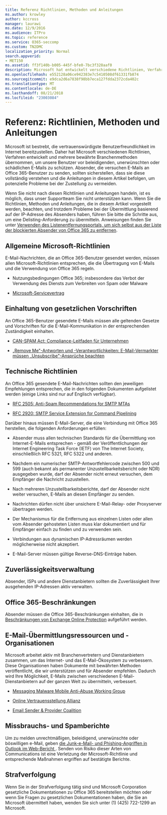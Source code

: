 ```yaml
---
title: Referenz Richtlinien, Methoden und Anleitungen
ms.author: krowley
author: kccross
manager: laurawi
ms.date: 12/9/2016
ms.audience: ITPro
ms.topic: reference
ms.service: O365-seccomp
ms.custom: TN2DMC
localization_priority: Normal
search.appverid:
- MET150
ms.assetid: ff3f140b-b005-445f-bfe0-7bc3f328aaf0
description: Microsoft hat entwickelt verschiedene Richtlinien, Verfahren und angenommenen mehrere bewährten um unsere Benutzer beleidigend, unerwünschte oder böswilligen e-Mail schützen.
ms.openlocfilehash: e552128a06ce942383e7c5410508df61331fb874
ms.sourcegitcommit: e9dca2d6a7838f98bb7eca127fdda2372cda402c
ms.translationtype: MT
ms.contentlocale: de-DE
ms.lasthandoff: 08/21/2018
ms.locfileid: "23003084"
---
```

# <a name="reference-policies-practices-and-guidelines"></a>Referenz: Richtlinien, Methoden und Anleitungen
  
Microsoft ist bestrebt, die vertrauenswürdigste Benutzerfreundlichkeit im Internet bereitzustellen. Daher hat Microsoft verschiedenen Richtlinien, Verfahren entwickelt und mehrere bewährte Branchenmethoden übernommen, um unsere Benutzer vor beleidigenden, unerwünschten oder schädlichen E-Mails zu schützen. Absender, die versuchen E-Mails an Office 365-Benutzer zu senden, sollten sicherstellen, dass sie diese vollständig verstehen und die Anleitungen in diesem Artikel befolgen, um potenzielle Probleme bei der Zustellung zu vermeiden.
  
Wenn Sie nicht nach diesen Richtlinien und Anleitungen handeln, ist es möglich, dass unser Supportteam Sie nicht unterstützen kann. Wenn Sie die Richtlinien, Methoden und Anleitungen, die in diesem Artikel vorgestellt werden, beachten, und trotzdem Probleme bei der Übermittlung basierend auf der IP-Adresse des Absenders haben, führen Sie bitte die Schritte aus, um eine Delisting-Anforderung zu übermitteln. Anweisungen finden Sie unter [Verwenden des Listenentfernungsportals, um sich selbst aus der Liste der blockierten Absender von Office 365 zu entfernen](use-the-delist-portal-to-remove-yourself-from-the-office-365-blocked-senders-lis.md).
  
## <a name="general-microsoft-policies"></a>Allgemeine Microsoft-Richtlinien
<a name="GenMsftPolicies"> </a>

E-Mail-Nachrichten, die an Office 365-Benutzer gesendet werden, müssen allen Microsoft-Richtlinien entsprechen, die die Übertragung von E-Mails und die Verwendung von Office 365 regeln.
  
- Nutzungsbedingungen Office 365; insbesondere das Verbot der Verwendung des Diensts zum Verbreiten von Spam oder Malware
    
- [Microsoft-Servicevertrag](https://www.microsoft.com/servicesagreement/)
    
## <a name="governmental-regulations"></a>Einhaltung von gesetzlichen Vorschriften
<a name="GovtRegulations"> </a>

An Office 365-Benutzer gesendete E-Mails müssen alle geltenden Gesetze und Vorschriften für die E-Mail-Kommunikation in der entsprechenden Zuständigkeit einhalten.
  
- [CAN-SPAM Act: Compliance-Leitfaden für Unternehmen](https://www.ftc.gov/tips-advice/business-center/guidance/can-spam-act-compliance-guide-business)
    
- [„Remove Me"-Antworten und -Verantwortlichkeiten: E-Mail-Vermarkter müssen „Unsubscribe"-Ansprüche beachten](https://www.lawpublish.com/ftc-emai-marketers-unsubscribe-claims.mdl)
    
## <a name="technical-guidelines"></a>Technische Richtlinien
<a name="TechGuidelines"> </a>

An Office 365 gesendete E-Mail-Nachrichten sollten den jeweiligen Empfehlungen entsprechen, die in den folgenden Dokumenten aufgelistet werden (einige Links sind nur auf Englisch verfügbar).
  
- [RFC 2505: Anti-Spam Recommendations for SMTP MTAs](https://www.ietf.org/rfc/rfc2505.txt)
    
- [RFC 2920: SMTP Service Extension for Command Pipelining](https://www.ietf.org/rfc/rfc2920.txt)
    
Darüber hinaus müssen E-Mail-Server, die eine Verbindung mit Office 365 herstellen, die folgenden Anforderungen erfüllen:
  
- Absender muss allen technischen Standards für die Übermittlung von Internet-E-Mails entsprechen - gemäß der Veröffentlichungen der Internet Engineering Task Force (IETF) von The Internet Society, einschließlich RFC 5321, RFC 5322 und anderen. 
    
- Nachdem ein numerischer SMTP-Antwortfehlercode zwischen 500 und 599 (auch bekannt als permanenter Unzustellbarkeitsbericht oder NDR) ausgegeben wurde, darf der Absender nicht erneut versuchen, dem Empfänger die Nachricht zuzustellen.
    
- Nach mehreren Unzustellbarkeitsberichte, darf der Absender nicht weiter versuchen, E-Mails an diesen Empfänger zu senden.
    
- Nachrichten dürfen nicht über unsichere E-Mail-Relay- oder Proxyserver übertragen werden.
    
- Der Mechanismus für die Entfernung aus einzelnen Listen oder allen vom Absender gehosteten Listen muss klar dokumentiert und für Empfänger einfach zu finden und zu verwenden sein.
    
- Verbindungen aus dynamischen IP-Adressräumen werden möglicherweise nicht akzeptiert.
    
- E-Mail-Server müssen gültige Reverse-DNS-Einträge haben.
    
## <a name="reputation-management"></a>Zuverlässigkeitsverwaltung
<a name="RepManagement"> </a>

Absender, ISPs und andere Dienstanbietern sollten die Zuverlässigkeit Ihrer ausgehenden IP-Adressen aktiv verwalten.
  
## <a name="office-365-limits"></a>Office 365-Beschränkungen
<a name="sectionSection4"> </a>

Absender müssen die Office 365-Beschränkungen einhalten, die in [Beschränkungen von Exchange Online Protection](https://technet.microsoft.com/library/exchange-online-protection-limits.aspx) aufgeführt werden.
  
## <a name="email-delivery-resources-and-organizations"></a>E-Mail-Übermittlungsressourcen und -Organisationen
<a name="sectionSection5"> </a>

Microsoft arbeitet aktiv mit Branchenvertretern und Dienstanbietern zusammen, um das Internet- und das E-Mail-Ökosystem zu verbessern. Diese Organisationen haben Dokumente mit bewährten Methoden veröffentlicht, die wir unterstützen und für Absender empfehlen. Dadurch wird Ihre Möglichkeit, E-Mails zwischen verschiedenen E-Mail-Dienstanbietern auf der ganzen Welt zu übermitteln, verbessert.
  
- [Messaging Malware Mobile Anti-Abuse Working Group](https://www.m3aawg.org/)
    
- [Online Vertrauensstellung Allianz](https://www.otalliance.org/resources)
    
- [Email Sender &amp; Provider Coalition](http://www.espcoalition.org/)
    
## <a name="abuse-and-spam-reporting"></a>Missbrauchs- und Spamberichte
<a name="AbuseSpamReports"> </a>

Um zu melden unrechtmäßigen, beleidigend, unerwünschte oder böswilligen e-Mail, geben [die Junk-e-Mail- und Phishing-Angriffen in Outlook im Web-Bericht ](report-junk-email-and-phishing-scams-in-outlook-on-the-web-eop.md). Senden von Risiko dieser Arten von Communications ist eine Verletzung der Microsoft-Richtlinie und entsprechende Maßnahmen ergriffen auf bestätigte Berichte.
  
## <a name="law-enforcement"></a>Strafverfolgung
<a name="sectionSection7"> </a>

Wenn Sie in der Strafverfolgung tätig sind und Microsoft Corporation gesetzliche Dokumentationen zu Office 365 bereitstellen möchten oder wenn Sie Fragen zu gesetzlichen Dokumentationen haben, die Sie an Microsoft übermittelt haben, wenden Sie sich unter (1) (425) 722-1299 an Microsoft.
  

